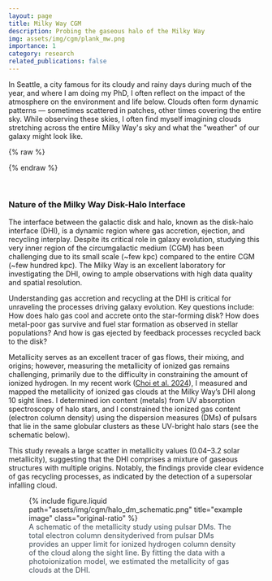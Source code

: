 ```yaml
---
layout: page
title: Milky Way CGM
description: Probing the gaseous halo of the Milky Way
img: assets/img/cgm/plank_mw.png
importance: 1
category: research
related_publications: false
---
```


<!-- match the figure height -->
<style>
.match-height {
height: 450px;
width: auto;
object-fit: contain;
}

@media (max-width: 768px) {
.match-height {
height: 200px; /* Adjust for smaller screens */
width: auto;
object-fit: contain;
}
}
</style>

<!-- Figure original ratio-->
<style>
.original-ratio {
  max-width: 100%; /* Ensure the image fits within its container */
  height: auto; /* Maintain the original aspect ratio */
  display: block; /* Remove any inline spacing issues */
}
</style>

<!-- small caption -->
<style>
.small-caption {
  font-size: 0.9rem; /* Adjust as needed */
  color: #424E58; /* Optional: a lighter text color */
}
</style>

In Seattle, a city famous for its cloudy and rainy days during much of the year, and where I am doing my PhD, I often reflect on the impact of the atmosphere on the environment and life below. Clouds often form dynamic patterns &mdash; sometimes scattered in patches, other times covering the entire sky<!--(which gave a spectacular view of solar eclipse in 2024)-->. While observing these skies, I often find myself imagining clouds stretching across the entire Milky Way's sky and what the "weather" of our galaxy might look like.

{% raw %}

<!--
<div class="row text-center">
<div class="col-sm mt-3 mt-md-0">
<figure>
{% include figure.liquid path="assets/img/cgm/greenlake_clouds.jpg" title="example image" class="img-fluid rounded z-depth-1 match-height" %}
<figcaption>Clouds above Green Lake, Seattle</figcaption>
</figure>
</div>
<div class="col-sm mt-3 mt-md-0">
<figure>
{% include figure.liquid path="assets/img/cgm/uw_solar_eclipse.png" title="example image" class="img-fluid rounded z-depth-1 match-height" %}
<figcaption>credit: University of Washington</figcaption>
</figure>
</div>
</div>
-->

{% endraw %}

<!--
Similar to the Earth, galaxies are surrounded by an atmosphere known as the circumgalactic medium (CGM). Extending to the galaxy's virial radius (and beyond), this diffuse, multiphase medium is thought to contain a substantial mass and serve as a gas budget for galactic star formation. I am interested in the CGM from the perspective of the baryon cycle, particularly connecting the CGM and central galaxy. The Milky Way is a good laboratory to test our understanding on the CGM, owing to ample observations with high data quality. -->

<br>
<h3>Nature of the Milky Way Disk-Halo Interface</h3>

The interface between the galactic disk and halo, known as the disk-halo interface (DHI), is a dynamic region where gas accretion, ejection, and recycling interplay. Despite its critical role in galaxy evolution, studying this very inner region of the circumgalactic medium (CGM) has been challenging due to its small scale (~few kpc) compared to the entire CGM (~few hundred kpc).
The Milky Way is an excellent laboratory for investigating the DHI, owing to ample observations with high data quality and spatial resolution.

<!--In the past decades, H I 21 cm surveys have mapped neutral gas clouds (T < 10<sup>4</sup> K) for the entire sky. Observations of H&alpha; emission from cool-warm gas (T ~ 10<sup>4-5</sup> K)-->

Understanding gas accretion and recycling at the DHI is critical for unraveling the processes driving galaxy evolution. Key questions include: How does halo gas cool and accrete onto the star-forming disk? How does metal-poor gas survive and fuel star formation as observed in stellar populations? And how is gas ejected by feedback processes recycled back to the disk?

Metallicity serves as an excellent tracer of gas flows, their mixing, and origins; however, measuring the metallicity of ionized gas remains challenging, primarily due to the difficulty in constraining the amount of ionized hydrogen. In my recent work (<a href="https://ui.adsabs.harvard.edu/abs/2024ApJ...976..222C/abstract">Choi et al. 2024</a>), I measured and mapped the metallicity of ionized gas clouds at the Milky Way’s DHI along 10 sight lines. I determined ion content (metals) from UV absorption spectroscopy of halo stars, and I constrained the ionized gas content (electron column density) using the dispersion measures (DMs) of pulsars that lie in the same globular clusters as these UV-bright halo stars (see the schematic below).

This study reveals a large scatter in metallicity values (0.04–3.2 solar metallicity), suggesting that the DHI comprises a mixture of gaseous structures with multiple origins. Notably, the findings provide clear evidence of gas recycling processes, as indicated by the detection of a supersolar infalling cloud.

<div class="col-sm mt-3 mt-md-0">
<figure>
{% include figure.liquid path="assets/img/cgm/halo_dm_schematic.png" title="example image" class="original-ratio" %}
<figcaption class="small-caption">A schematic of the metallicity study using pulsar DMs. The total electron column densityderived from pulsar DMs provides an upper limit for ionized hydrogen column density of the cloud along the sight line. By fitting the data with a photoionization model, we estimated the metallicity of gas clouds at the DHI.</figcaption>
</figure>

<!-- Galaxies are surrounded by a gaseous halo, so does our Milky Way. It features an atmosphere of the galaxies known as the circumgalactic medium (CGM). Unlike Earth's atmosphere, which extends to heights comparable to Earth's radius and has a mass on the order of one-millionth that of Earth, the CGM typically extends to the virial radius of the galaxy -- approximately 300 kpc for the Milky Way, which has the radius is about 15 kpc -- and is thought to contain a much greater mass than that of the central galaxy itself. -->
